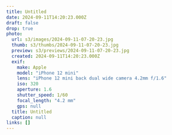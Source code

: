 ```yaml
---
title: Untitled
date: 2024-09-11T14:20:23.000Z
draft: false
drop: true
photo:
  url: s3/images/2024-09-11-07-20-23.jpg
  thumb: s3/thumbs/2024-09-11-07-20-23.jpg
  preview: s3/previews/2024-09-11-07-20-23.jpg
  created: 2024-09-11T14:20:23.000Z
  exif:
    make: Apple
    model: "iPhone 12 mini"
    lens: "iPhone 12 mini back dual wide camera 4.2mm f/1.6"
    iso: 320
    aperture: 1.6
    shutter_speed: 1/60
    focal_length: "4.2 mm"
    gps: null
  title: Untitled
  caption: null
links: []
---
```

